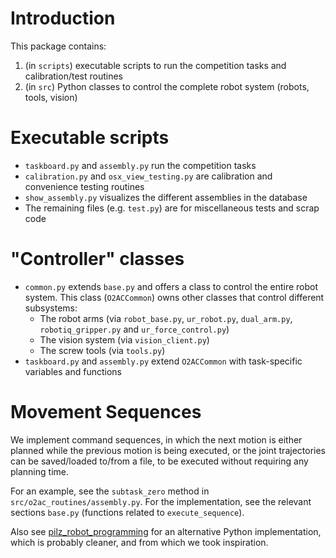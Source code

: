 # Introduction

This package contains:

1) (in `scripts`) executable scripts to run the competition tasks and calibration/test routines
2) (in `src`) Python classes to control the complete robot system (robots, tools, vision)

# Executable scripts

- `taskboard.py` and `assembly.py` run the competition tasks
- `calibration.py` and `osx_view_testing.py` are calibration and convenience testing routines 
- `show_assembly.py` visualizes the different assemblies in the database
- The remaining files (e.g. `test.py`) are for miscellaneous tests and scrap code

# "Controller" classes

- `common.py` extends `base.py` and offers a class to control the entire robot system. This class (`O2ACCommon`) owns other classes that control different subsystems:
    - The robot arms (via `robot_base.py`, `ur_robot.py`, `dual_arm.py`, `robotiq_gripper.py` and `ur_force_control.py`)
    - The vision system (via `vision_client.py`)
    - The screw tools (via `tools.py`)
- `taskboard.py` and `assembly.py` extend `O2ACCommon` with task-specific variables and functions

# Movement Sequences

We implement command sequences, in which the next motion is either planned while the previous motion is being executed, or the joint trajectories can be saved/loaded to/from a file, to be executed without requiring any planning time.

For an example, see the `subtask_zero` method in `src/o2ac_routines/assembly.py`. For the implementation, see the relevant sections `base.py` (functions related to `execute_sequence`).

Also see [pilz_robot_programming](https://github.com/PilzDE/pilz_industrial_motion/tree/melodic-devel/pilz_robot_programming) for an alternative Python implementation, which is probably cleaner, and from which we took inspiration.
